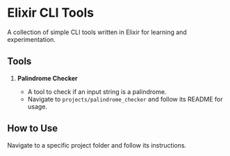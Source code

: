 # Elixir CLI Tools

A collection of simple CLI tools written in Elixir for learning and experimentation.

## Tools

1. **Palindrome Checker**

   - A tool to check if an input string is a palindrome.
   - Navigate to `projects/palindrome_checker` and follow its README for usage.

## How to Use

Navigate to a specific project folder and follow its instructions.
